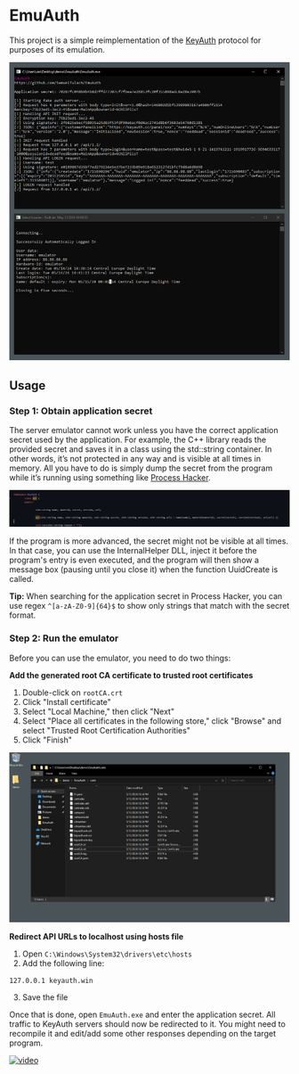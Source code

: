 # EmuAuth
This project is a simple reimplementation of the [KeyAuth](https://keyauth.cc/) protocol for purposes of its emulation. 

![screenshot](Assets/screenshot.png)

## Usage
### Step 1: Obtain application secret
The server emulator cannot work unless you have the correct application secret used by the application. For example, the C++ library reads the provided secret and saves it in a class using the std::string container. In other words, it’s not protected in any way and is visible at all times in memory. All you have to do is simply dump the secret from the program while it’s running using something like [Process Hacker](https://processhacker.sourceforge.io/).

![code1](Assets/code1.png)

If the program is more advanced, the secret might not be visible at all times. In that case, you can use the InternalHelper DLL, inject it before the program's entry is even executed, and the program will then show a message box (pausing until you close it) when the function UuidCreate is called.

**Tip:** When searching for the application secret in Process Hacker, you can use regex `^[a-zA-Z0-9]{64}$` to show only strings that match with the secret format.

### Step 2: Run the emulator
Before you can use the emulator, you need to do two things:

**Add the generated root CA certificate to trusted root certificates**
1. Double-click on `rootCA.crt`
2. Click "Install certificate"
3. Select "Local Machine," then click "Next"
4. Select "Place all certificates in the following store," click "Browse" and select "Trusted Root Certification Authorities"
5. Click "Finish"

![cert_install](Assets/cert_install.gif)

**Redirect API URLs to localhost using hosts file**
1. Open `C:\Windows\System32\drivers\etc\hosts`
2. Add the following line:
```
127.0.0.1 keyauth.win
```
3. Save the file

Once that is done, open `EmuAuth.exe` and enter the application secret. All traffic to KeyAuth servers should now be redirected to it. You might need to recompile it and edit/add some other responses depending on the target program.

[![video](https://img.youtube.com/vi/VFNzedvtjJs/0.jpg)](https://www.youtube.com/watch?v=VFNzedvtjJs)